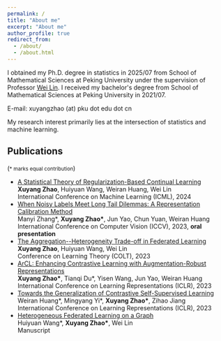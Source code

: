 ```yaml
---
permalink: /
title: "About me"
excerpt: "About me"
author_profile: true
redirect_from: 
  - /about/
  - /about.html
---
```


I obtained my Ph.D. degree in statistics in 2025/07 from School of Mathematical Sciences at Peking University under the supervision of Professor [Wei Lin](https://www.math.pku.edu.cn/teachers/linw/). I received my bachelor's degree from School of Mathematical Sciences at Peking University in 2021/07.

E-mail: xuyangzhao (at) pku dot edu dot cn

My research interest primarily lies at the intersection of statistics and machine learning.

Publications
------
(<span style="font-size: smaller;">* marks equal contribution</span>)
* [A Statistical Theory of Regularization-Based Continual Learning](https://arxiv.org/pdf/2406.06213)  
  __Xuyang Zhao__, Huiyuan Wang, Weiran Huang, Wei Lin  
  International Conference on Machine Learning (ICML), 2024
* [When Noisy Labels Meet Long Tail Dilemmas: A Representation Calibration Method](https://arxiv.org/pdf/2211.10955.pdf)  
  Manyi Zhang\*, __Xuyang Zhao\*__, Jun Yao, Chun Yuan, Weiran Huang  
  International Conference on Computer Vision (ICCV), 2023, **oral presentation**
* [The Aggregation--Heterogeneity Trade-off in Federated Learning](https://proceedings.mlr.press/v195/zhao23b/zhao23b.pdf)  
  __Xuyang Zhao__, Huiyuan Wang, Wei Lin  
  Conference on Learning Theory (COLT), 2023
* [ArCL: Enhancing Contrastive Learning with Augmentation-Robust Representations](https://arxiv.org/pdf/2303.01092.pdf)  
  __Xuyang Zhao\*__, Tianqi Du\*, Yisen Wang, Jun Yao, Weiran Huang  
  International Conference on Learning Representations (ICLR), 2023  
* [Towards the Generalization of Contrastive Self-Supervised Learning](https://arxiv.org/pdf/2111.00743.pdf)  
  Weiran Huang\*, Mingyang Yi\*, __Xuyang Zhao\*__, Zihao Jiang  
  International Conference on Learning Representations (ICLR), 2023  
* [Heterogeneous Federated Learning on a Graph](https://arxiv.org/pdf/2209.08737.pdf)  
  Huiyuan Wang\*, __Xuyang Zhao\*__, Wei Lin  
  Manuscript
